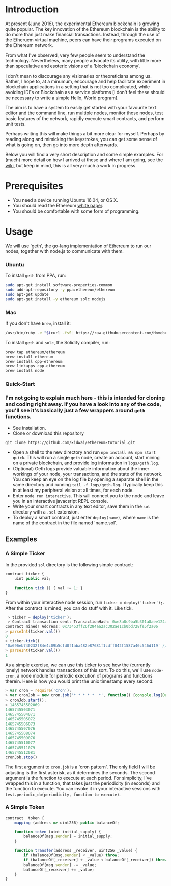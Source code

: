 # Introduction

At present (June 2016), the experimental Ethereum blockchain is growing quite popular.
The key innovation of the Ethereum blockchain is the ability to do more than just make financial transactions. Instead, through the use of the Etheruem virtual machine, peers can have their programs executed on the Ethereum network. 


From what I've observed, very few people seem to understand the technology. Nevertheless, many people advocate its utility, with little more than speculative and esoteric visions of a 'blockchain economy'. 

I don't mean to discourage any visionaries or theoreticians among us. Rather, I hope to, at a minumum, encourage and help facilitate experiment in blockchain applications in a setting that is not too complicated, while avoiding IDEs or Blockchain as a service platforms [I don't feel these should be necessary to write a simple Hello, World program].

The aim is to have a system to easily get started with your favourite text editor and the command line, run multiple nodes, monitor those nodes, test basic features of the network, rapidly execute smart contracts, and perform unit tests.

Perhaps writing this will make things a bit more clear for myself. Perhaps by reading along and mimicking the keystrokes, you can get some sense of what is going on, then go into more depth afterwards.


Below you will find a very short description and some simple examples. For (much) more detail on how I arrived at these and where I am going, see the [wiki](https://github.com/kidwai/ethereum-tutorial/wiki), but keep in mind, this is all very much a work in progress.


# Prerequisites

* You need a device running Ubuntu 16.04, or OS X.
* You should read the Ethereum [white paper](https://github.com/ethereum/wiki/wiki/White-Paper).
* You should be comfortable with some form of programming.

# Usage

We will use 'geth', the go-lang implementation of Ethereum to run our nodes, together with node.js to communicate with them. 

### Ubuntu ###
To install `geth` from PPA, run:

```bash
sudo apt-get install software-properties-common
sudo add-apt-repository -y ppa:ethereum/ethereum
sudo apt-get update
sudo apt-get install -y ethereum solc nodejs
```

### Mac ###
If you don't have `brew`, install it:
		
```bash
/usr/bin/ruby -e "$(curl -fsSL https://raw.githubusercontent.com/Homebrew/install/master/install)"
```
To install `geth` and `solc`, the Solidity compiler, run:

```bash
brew tap ethereum/ethereum
brew install ethereum
brew install cpp-ethereum
brew linkapps cpp-ethereum
brew install node
```

### Quick-Start

### I'm not going to explain much here - this is intended for cloning and coding right away. If you have a look into any of the code, you'll see it's basically just a few wrappers around `geth` functions. 

* See installation.
* Clone or download this repository

```
git clone https://github.com/kidwai/ethereum-tutorial.git
```

* Open a shell to the new directory and run `npm install && npm start quick`. This will run a single `geth` node, create an account, start mining on a private blockchain, and provide log information in `logs/geth.log`.
* (Optional) Geth logs provide valuable information about the inner workings of your node, your transactions, and the state of the network. You can keep an eye on the log file by opening a separate shell in the same directory and running `tail -f logs/geth.log`. I typically keep this in at least my peripheral vision at all times, for each node. 
* Enter `node run interactive`. This will connect you to the node and leave you in an interactive javacsript REPL console. 
* Write your smart contracts in any text editor, save them in the `sol` directory with a `.sol` extension.
* To deploy a smart contract, just enter `deploy(name)`, where `name` is the name of the contract in the file named 'name.sol'.

## Examples

### A Simple Ticker

In the provided `sol` directory is the following simple contract:

```javascript
contract ticker {
	uint public val;

	function tick () { val += 1; }
}
```

From within your interactive node session, run `ticker = deploy('ticker');`. After the contract is mined, you can do stuff with it. Like tick. 


```javascript
 > ticker = deploy('ticker');
 > Contract transaction sent: TransactionHash: 0xe8a8c9ba5b301a8aee124ab0d7f717466e283f15e6c1d3ab5e9fd70e374e0db8 waiting to be mined...
Contract mined! Address: 0x73453ff26f284aa2ac302ae1cb0bd728fe5f2a06
> parseInt(ticker.val())
0
> ticker.tick()
'0x696eb740232f84e4c09b5cfd0f1aba482e87681f1cdff042f1587a46c546d119' // wait a few seconds
> parseInt(ticker.val())
1 
```

As a simple exercise, we can use this ticker to see how the (currently lonely) network handles transactions of this sort. To do this, we'll use `node-cron`, a node module for periodic execution of programs and functions therein. Here is how you would print the unix timestamp every second:

```javascript
> var cron = require('cron');
> var cronJob = new cron.job('* * * * *  *', function() {console.log(Date.now());});
> cronJob.start();
> 1465745502069
1465745503071
1465745504071
1465745505072
1465745506073
1465745507076
1465745508074
1465745509076
1465745510077
1465745511079
1465745512081
cronJob.stop()
```

The first argument to `cron.job` is a 'cron pattern'. The only field I will be adjusting is the first asterisk, as it determines the seconds. The second argument is the function to execute at each period. For simplicity, I've wrapped this in a function, that takes just the periodicity (in seconds) and the function to execute. You can invoke it in your interactive sessions with `test.periodic_do(periodicity, function-to-execute)`.


### A Simple Token

```javascript
contract  token {
    mapping (address => uint256) public balanceOf;

    function token (uint initial_supply) {
        balanceOf[msg.sender] = initial_supply;
    }

    function transfer(address _receiver, uint256 _value) {
        if (balanceOf[msg.sender] < _value) throw;
        if (balanceOf[_receiver] + _value < balanceOf[_receiver]) throw;
        balanceOf[msg.sender] -= _value;
        balanceOf[_receiver] += _value;
    }
}
```

